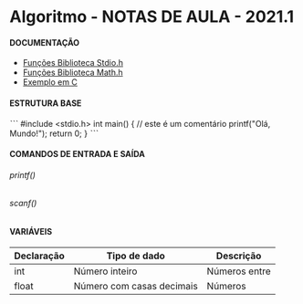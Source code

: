 # Algoritmo - NOTAS DE AULA - 2021.1

#### DOCUMENTAÇÃO

* [Funções Biblioteca Stdio.h](https://www.tutorialspoint.com/c_standard_library/stdio_h.htm)
* [Funções Biblioteca Math.h](https://www.tutorialspoint.com/c_standard_library/math_h.htm)
* [Exemplo em C](https://www.programiz.com/c-programming/examples)

#### ESTRUTURA BASE
ˋˋˋ
#include <stdio.h>
int main() {
   // este é um comentário
   printf("Olá, Mundo!");
   return 0;
}
ˋˋˋ


#### COMANDOS DE ENTRADA E SAÍDA
###### printf()
###### scanf()

#### VARIÁVEIS

Declaração | Tipo de dado | Descrição
----|-------|-------------------
int | Número inteiro | Números entre
float | Número com casas decimais | Números


#### 
